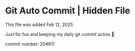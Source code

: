 # Git Auto Commit | Hidden File

This file was added Feb 12, 2025

Just for fun and keeping my daily git commit active 🤪

commit number: 204811
